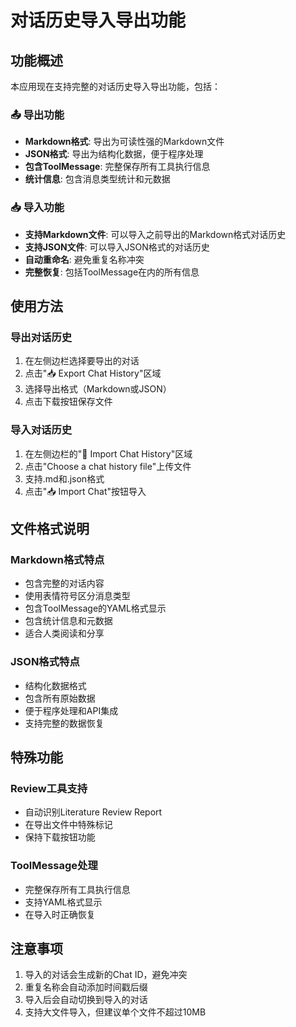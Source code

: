 # 对话历史导入导出功能

## 功能概述

本应用现在支持完整的对话历史导入导出功能，包括：

### 📤 导出功能
- **Markdown格式**: 导出为可读性强的Markdown文件
- **JSON格式**: 导出为结构化数据，便于程序处理
- **包含ToolMessage**: 完整保存所有工具执行信息
- **统计信息**: 包含消息类型统计和元数据

### 📥 导入功能
- **支持Markdown文件**: 可以导入之前导出的Markdown格式对话历史
- **支持JSON文件**: 可以导入JSON格式的对话历史
- **自动重命名**: 避免重复名称冲突
- **完整恢复**: 包括ToolMessage在内的所有信息

## 使用方法

### 导出对话历史
1. 在左侧边栏选择要导出的对话
2. 点击"📥 Export Chat History"区域
3. 选择导出格式（Markdown或JSON）
4. 点击下载按钮保存文件

### 导入对话历史
1. 在左侧边栏的"📁 Import Chat History"区域
2. 点击"Choose a chat history file"上传文件
3. 支持.md和.json格式
4. 点击"📥 Import Chat"按钮导入

## 文件格式说明

### Markdown格式特点
- 包含完整的对话内容
- 使用表情符号区分消息类型
- 包含ToolMessage的YAML格式显示
- 包含统计信息和元数据
- 适合人类阅读和分享

### JSON格式特点
- 结构化数据格式
- 包含所有原始数据
- 便于程序处理和API集成
- 支持完整的数据恢复

## 特殊功能

### Review工具支持
- 自动识别Literature Review Report
- 在导出文件中特殊标记
- 保持下载按钮功能

### ToolMessage处理
- 完整保存所有工具执行信息
- 支持YAML格式显示
- 在导入时正确恢复

## 注意事项

1. 导入的对话会生成新的Chat ID，避免冲突
2. 重复名称会自动添加时间戳后缀
3. 导入后会自动切换到导入的对话
4. 支持大文件导入，但建议单个文件不超过10MB 